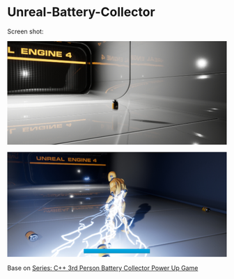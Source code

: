 # Unreal-Battery-Collector

Screen shot:

![](screenShot1.jpg)

![](screenShot2.jpg)

Base on [Series: C++ 3rd Person Battery Collector Power Up Game](http://docs-origin.unrealengine.com/latest/INT/Videos/PLZlv_N0_O1gYup-gvJtMsgJqnEB_dGiM4/mSRov77hNR4/index.html)


